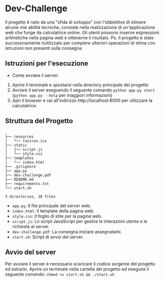 
# Dev-Challenge

Il progetto è nato da una "sfida di sviluppo" con l'obbiettivo di stimare alcune mie abilità tecniche; consiste nella realizzazione di un'applicazione web che funge da calcolatrice online. Gli utenti possono inserire espressioni aritmetiche nella pagina web e ottenerne il risultato.
Ps. Il progetto è stato successivamente riutilizzato per compiere ulteriori operazioni di stima con istruzioni non presenti sulla consegna.

## Istruzioni per l'esecuzione

-   Come avviare il server:
1.  Aprire il terminale e spostarsi nella directory principale del progetto
2. Avviare il server eseguendo il seguente comando `python app.py start`
(`python app.py --help` per maggiori informazioni) 
4. Apri il browser e vai all'indirizzo http://localhost:8000 per utilizzare la calcolatrice.
    

## Struttura del Progetto

```
.
├── resources
│   └── favicon.ico
├── static
│   ├── script.js
│   └── style.css
├── templates
│   └── index.html
├── .gitignore
├── app.py
├── dev-challenge.pdf
├── README.md
├── requirements.txt
└── start.sh

3 directories, 10 files
```
-   `app.py`: Il file principale del server web.
-   `index.html`: Il template della pagina web.
-   `style.css`: Il foglio di stile per la pagina web.
-   `script.js`: Lo script JavaScript per gestire le interazioni utente e le richieste al server.
-   `dev-challenge.pdf`: La consegna iniziare assegnatami.
-   `start.sh`: Script di avvio del server.

## Avvio del server
  Per avviare il server è necessario scaricare il codice sorgente del progetto ed estrarlo.
  Aprire un terminale nella cartella del progetto ed eseguire il seguente comando: `chmod +x start.sh && ./start.sh`